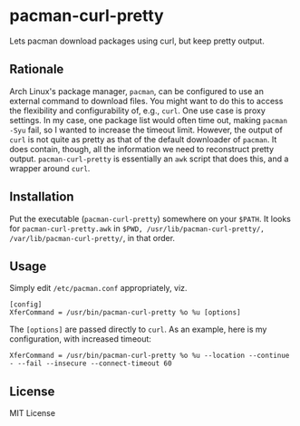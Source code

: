 # pacman-curl-pretty

Lets pacman download packages using curl, but keep pretty output.

## Rationale

Arch Linux's package manager, `pacman`, can be configured to use an external command to download files.
You might want to do this to access the flexibility and configurability of, e.g., `curl`.
One use case is proxy settings.
In my case, one package list would often time out, making `pacman -Syu` fail, so I wanted to increase the timeout limit.
However, the output of `curl` is not quite as pretty as that of the default downloader of `pacman`.
It does contain, though, all the information we need to reconstruct pretty output.
`pacman-curl-pretty` is essentially an `awk` script that does this, and a wrapper around `curl`.

## Installation

Put the executable (`pacman-curl-pretty`) somewhere on your `$PATH`.
It looks for `pacman-curl-pretty.awk` in `$PWD, /usr/lib/pacman-curl-pretty/, /var/lib/pacman-curl-pretty/`, in that order.

## Usage

Simply edit `/etc/pacman.conf` appropriately, viz.

```
[config]
XferCommand = /usr/bin/pacman-curl-pretty %o %u [options]
```
The `[options]` are passed directly to `curl`.
As an example, here is my configuration, with increased timeout:
```
XferCommand = /usr/bin/pacman-curl-pretty %o %u --location --continue - --fail --insecure --connect-timeout 60
```

## License

MIT License

